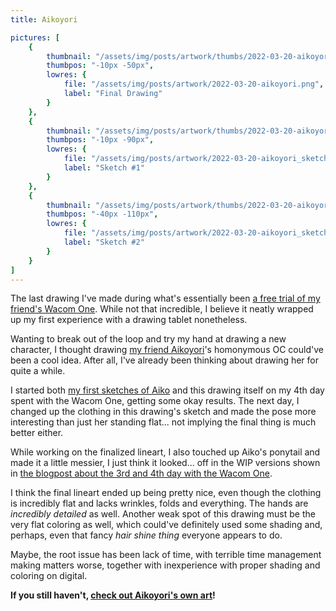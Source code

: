 ```yaml
---
title: Aikoyori

pictures: [
	{
		thumbnail: "/assets/img/posts/artwork/thumbs/2022-03-20-aikoyori.jpg",
		thumbpos: "-10px -50px",
		lowres: {
			file: "/assets/img/posts/artwork/2022-03-20-aikoyori.png",
			label: "Final Drawing"
		}
	},
	{
		thumbnail: "/assets/img/posts/artwork/thumbs/2022-03-20-aikoyori_sketch1.jpg",
		thumbpos: "-10px -90px",
		lowres: {
			file: "/assets/img/posts/artwork/2022-03-20-aikoyori_sketch1.png",
			label: "Sketch #1"
		}
	},
	{
		thumbnail: "/assets/img/posts/artwork/thumbs/2022-03-20-aikoyori_sketch2.jpg",
		thumbpos: "-40px -110px",
		lowres: {
			file: "/assets/img/posts/artwork/2022-03-20-aikoyori_sketch2.png",
			label: "Sketch #2"
		}
	}
]
---
```

The last drawing I've made during what's essentially been [a free trial of my friend's Wacom One](/blog/2022-03-18-wacomfxp1).
While not that incredible, I believe it neatly wrapped up my first experience with a drawing tablet nonetheless.

Wanting to break out of the loop and try my hand at drawing a new character, I thought drawing [my friend Aikoyori](https://twitter.com/Aikoyori)'s homonymous OC could've been a cool idea.
After all, I've already been thinking about drawing her for quite a while.

I started both [my first sketches of Aiko](/artwork/2022-03-19-miscaiko) and this drawing itself on my 4th day spent with the Wacom One, getting some okay results.
The next day, I changed up the clothing in this drawing's sketch and made the pose more interesting than just her standing flat... not implying the final thing is much better either.

While working on the finalized lineart, I also touched up Aiko's ponytail and made it a little messier, I just think it looked... off in the WIP versions shown in [the blogpost about the 3rd and 4th day with the Wacom One](/2022-03-18-wacomfxp3).

I think the final lineart ended up being pretty nice, even though the clothing is incredibly flat and lacks wrinkles, folds and everything. The hands are *incredibly detailed* as well. Another weak spot of this drawing must be the very flat coloring as well, which could've definitely used some shading and, perhaps, even that fancy *hair shine thing* everyone appears to do.

Maybe, the root issue has been lack of time, with terrible time management making matters worse, together with inexperience with proper shading and coloring on digital.

**If you still haven't, [check out Aikoyori's own art](https://twitter.com/Aikoyori)!**
